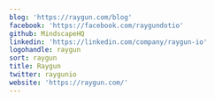 ```yaml
---
blog: 'https://raygun.com/blog'
facebook: 'https://facebook.com/raygundotio'
github: MindscapeHQ
linkedin: 'https://linkedin.com/company/raygun-io'
logohandle: raygun
sort: raygun
title: Raygun
twitter: raygunio
website: 'https://raygun.com/'
---
```

